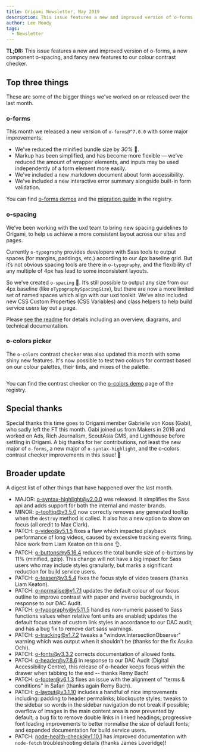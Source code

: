 ```yaml
---
title: Origami Newsletter, May 2019
description: This issue features a new and improved version of o-forms, a new component o-spacing, and fancy new features to our colour contrast checker.
author: Lee Moody
tags:
  - Newsletter
---
```


**TL;DR:** This issue features a new and improved version of o-forms, a new component o-spacing, and fancy new features to our colour contrast checker.

## Top three things

These are some of the bigger things we've worked on or released over the last month.

### o-forms

This month we released a new version of `o-forms@^7.0.0` with some major improvements:
- We've reduced the minified bundle size by *30%* &#x1F389;.
- Markup has been simplified, and has become more flexible — we've reduced the amount of wrapper elements, and inputs may be used independently of a form element more easily.
- We've included a new markdown document about form accessibility.
- We've included a new interactive error summary alongside built-in form validation.

You can find [o-forms demos](https://registry.origami.ft.com/components/o-forms@7.0.3) and the [migration guide](https://registry.origami.ft.com/components/o-forms@7.0.3/readme?brand=master#migration) in the registry.

### o-spacing

We’ve been working with the uxd team to bring new spacing guidelines to Origami, to help us achieve a more consistent layout across our sites and pages.

Currently `o-typography` provides developers with Sass tools to output spaces (for margins, paddings, etc.) according to our 4px baseline grid. But it’s not obvious spacing tools are there in `o-typography`, and the flexibility of any multiple of 4px has lead to some inconsistent layouts.

So we’ve created `o-spacing` &#x1F389;. It’s still possible to output any size from our 4px baseline (like `oTypographySpacingSize`), but there are now a more limited set of named spaces which align with our uxd toolkit. We’ve also included new CSS Custom Properties (CSS Variables) and class helpers to help build service users lay out a page.

Please [see the readme](https://registry.origami.ft.com/components/o-spacing@1.0.0-beta.1/readme) for details including an overview, diagrams, and technical documentation.

### o-colors picker

The `o-colors` contrast checker was also updated this month with some shiny new features. It's now possible to test two colours for contrast based on our colour palettes, their tints, and mixes of the palette.

<img alt="" src="https://www.ft.com/__origami/service/image/v2/images/raw/https://origami.ft.com/assets/images/2019-05-31-newsletter/contrast-checker.png?source=origami" />

You can find the contrast checker on the [o-colors demo](https://registry.origami.ft.com/components/o-colors@4.8.8) page of the registry.

## Special thanks

Special thanks this time goes to Origami member Gabrielle von Koss (Gabi), who sadly left the FT this month. Gabi joined us from Makers in 2016 and worked on Ads, Rich Journalism, ScoutAsia CMS, and Lighthouse before settling in Origami. A big thanks for her contributions, not least the new major of `o-forms`, a new major of `o-syntax-highlight`, and the o-colors contrast checker improvements in this issue! &#x1F4AA;

## Broader update

A digest list of other things that have happened over the last month.

- MAJOR: [o-syntax-highlight@v2.0.0](https://registry.origami.ft.com/components/o-syntax-highlight@2.0.0) was released. It simplifies the Sass api and adds support for both the internal and master brands.
- MINOR: [o-tooltip@v3.5.0](https://registry.origami.ft.com/components/o-tooltip@3.5.0) now correctly removes any generated tooltip when the `destroy` method is called. It also has a new option to show on focus (all credit to Max Clark).
- PATCH: [o-video@v5.1.5](https://registry.origami.ft.com/components/o-video@5.1.5) fixes a flaw which impacted playback performance of long videos, caused by excessive tracking events firing. Nice work from Liam Keaton on this one &#x1F44C;.
- PATCH: [o-buttons@v5.16.4](https://registry.origami.ft.com/components/o-buttons@5.16.4) reduces the total bundle size of o-buttons by 11% (minified, gzip). This change will not have a big impact for Sass users who may include styles granularly, but marks a significant reduction for build service users.
- PATCH: [o-teaser@v3.5.4](https://registry.origami.ft.com/components/o-teaser@3.5.4) fixes the focus style of video teasers (thanks Liam Keaton).
- PATCH: [o-normalise@v1.7.1](https://registry.origami.ft.com/components/o-normalise@1.7.1) updates the default colour of our focus outline to improve contrast with paper and inverse backgrounds, in response to our DAC Audit.
- PATCH: [o-typography@v5.11.5](https://registry.origami.ft.com/components/o-typography@5.11.5) handles non-numeric passed to Sass functions values when relative font units are enabled; updates the default focus state of custom link styles in accordance to our DAC audit; and has a bug fix to remove dart sass warnings.
- PATCH: [o-tracking@v1.7.2](https://registry.origami.ft.com/components/o-tracking@1.7.2) tweaks a "window.IntersectionObserver" warning which was output when it shouldn't be (thanks for the fix Asuka Ochi).
- PATCH: [o-fonts@v3.3.2](https://registry.origami.ft.com/components/o-fonts@3.3.2) corrects documentation of allowed fonts.
- PATCH: [o-header@v7.8.6](https://registry.origami.ft.com/components/o-header@7.8.6) in response to our DAC Audit (Digital Accessibility Centre), this release of o-header keeps focus within the drawer when tabbing to the end -- thanks Remy Bach!
- PATCH: [o-footer@v6.1.3](https://registry.origami.ft.com/components/o-footer@6.1.3) fixes an issue with the alignment of "terms & conditions" in Safari (thanks again Remy Bach).
- PATCH: [o-layout@v3.1.10](https://registry.origami.ft.com/components/o-layout@3.1.12) includes a handful of nice improvements including: padding to header permalinks; blockquote styles; tweaks to the sidebar so words in the sidebar navigation do not break if possible; overflow of images in the main content area is now prevented by default; a bug fix to remove double links in linked headings; progressive font loading improvements to better normalise the size of default fonts; and expanded documentation for build service users.
- PATCH: [node-health-check@v1.10.1](https://github.com/Financial-Times/node-health-check/) has improved documentation with `node-fetch` troubleshooting details (thanks James Loveridge)!
